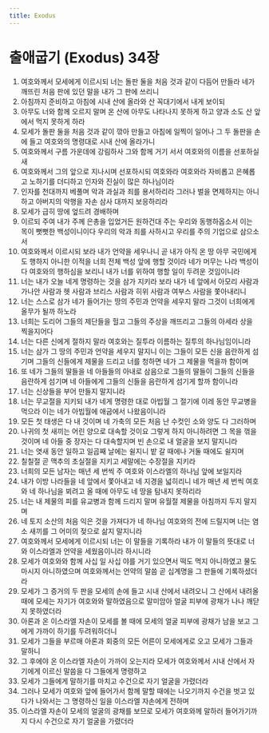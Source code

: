 ```yaml
---
title: Exodus
---
```


# 출애굽기 (Exodus) 34장
1. 여호와께서 모세에게 이르시되 너는 돌판 둘을 처음 것과 같이 다듬어 만들라 네가 깨뜨린 처음 판에 있던 말을 내가 그 판에 쓰리니
1. 아침까지 준비하고 아침에 시내 산에 올라와 산 꼭대기에서 내게 보이되
1. 아무도 너와 함께 오르지 말며 온 산에 아무도 나타나지 못하게 하고 양과 소도 산 앞에서 먹지 못하게 하라
1. 모세가 돌판 둘을 처음 것과 같이 깎아 만들고 아침에 일찍이 일어나 그 두 돌판을 손에 들고 여호와의 명령대로 시내 산에 올라가니
1. 여호와께서 구름 가운데에 강림하사 그와 함께 거기 서서 여호와의 이름을 선포하실새
1. 여호와께서 그의 앞으로 지나시며 선포하시되 여호와라 여호와라 자비롭고 은혜롭고 노하기를 더디하고 인자와 진실이 많은 하나님이라
1. 인자를 천대까지 베풀며 악과 과실과 죄를 용서하리라 그러나 벌을 면제하지는 아니하고 아버지의 악행을 자손 삼사 대까지 보응하리라
1. 모세가 급히 땅에 엎드려 경배하며
1. 이르되 주여 내가 주께 은총을 입었거든 원하건대 주는 우리와 동행하옵소서 이는 목이 뻣뻣한 백성이니이다 우리의 악과 죄를 사하시고 우리를 주의 기업으로 삼으소서
1. 여호와께서 이르시되 보라 내가 언약을 세우나니 곧 내가 아직 온 땅 아무 국민에게도 행하지 아니한 이적을 너희 전체 백성 앞에 행할 것이라 네가 머무는 나라 백성이 다 여호와의 행하심을 보리니 내가 너를 위하여 행할 일이 두려운 것임이니라
1. 너는 내가 오늘 네게 명령하는 것을 삼가 지키라 보라 내가 네 앞에서 아모리 사람과 가나안 사람과 헷 사람과 브리스 사람과 히위 사람과 여부스 사람을 쫓아내리니
1. 너는 스스로 삼가 네가 들어가는 땅의 주민과 언약을 세우지 말라 그것이 너희에게 올무가 될까 하노라
1. 너희는 도리어 그들의 제단들을 헐고 그들의 주상을 깨뜨리고 그들의 아세라 상을 찍을지어다
1. 너는 다른 신에게 절하지 말라 여호와는 질투라 이름하는 질투의 하나님임이니라
1. 너는 삼가 그 땅의 주민과 언약을 세우지 말지니 이는 그들이 모든 신을 음란하게 섬기며 그들의 신들에게 제물을 드리고 너를 청하면 네가 그 제물을 먹을까 함이며
1. 또 네가 그들의 딸들을 네 아들들의 아내로 삼음으로 그들의 딸들이 그들의 신들을 음란하게 섬기며 네 아들에게 그들의 신들을 음란하게 섬기게 할까 함이니라
1. 너는 신상들을 부어 만들지 말지니라
1. 너는 무교절을 지키되 내가 네게 명령한 대로 아빕월 그 절기에 이레 동안 무교병을 먹으라 이는 네가 아빕월에 애굽에서 나왔음이니라
1. 모든 첫 태생은 다 내 것이며 네 가축의 모든 처음 난 수컷인 소와 양도 다 그러하며
1. 나귀의 첫 새끼는 어린 양으로 대속할 것이요 그렇게 하지 아니하려면 그 목을 꺾을 것이며 네 아들 중 장자는 다 대속할지며 빈 손으로 내 얼굴을 보지 말지니라
1. 너는 엿새 동안 일하고 일곱째 날에는 쉴지니 밭 갈 때에나 거둘 때에도 쉴지며
1. 칠칠절 곧 맥추의 초실절을 지키고 세말에는 수장절을 지키라
1. 너희의 모든 남자는 매년 세 번씩 주 여호와 이스라엘의 하나님 앞에 보일지라
1. 내가 이방 나라들을 네 앞에서 쫓아내고 네 지경을 넓히리니 네가 매년 세 번씩 여호와 네 하나님을 뵈려고 올 때에 아무도 네 땅을 탐내지 못하리라
1. 너는 내 제물의 피를 유교병과 함께 드리지 말며 유월절 제물을 아침까지 두지 말지며
1. 네 토지 소산의 처음 익은 것을 가져다가 네 하나님 여호와의 전에 드릴지며 너는 염소 새끼를 그 어미의 젖으로 삶지 말지니라
1. 여호와께서 모세에게 이르시되 너는 이 말들을 기록하라 내가 이 말들의 뜻대로 너와 이스라엘과 언약을 세웠음이니라 하시니라
1. 모세가 여호와와 함께 사십 일 사십 야를 거기 있으면서 떡도 먹지 아니하였고 물도 마시지 아니하였으며 여호와께서는 언약의 말씀 곧 십계명을 그 판들에 기록하셨더라
1. 모세가 그 증거의 두 판을 모세의 손에 들고 시내 산에서 내려오니 그 산에서 내려올 때에 모세는 자기가 여호와와 말하였음으로 말미암아 얼굴 피부에 광채가 나나 깨닫지 못하였더라
1. 아론과 온 이스라엘 자손이 모세를 볼 때에 모세의 얼굴 피부에 광채가 남을 보고 그에게 가까이 하기를 두려워하더니
1. 모세가 그들을 부르매 아론과 회중의 모든 어른이 모세에게로 오고 모세가 그들과 말하니
1. 그 후에야 온 이스라엘 자손이 가까이 오는지라 모세가 여호와께서 시내 산에서 자기에게 이르신 말씀을 다 그들에게 명령하고
1. 모세가 그들에게 말하기를 마치고 수건으로 자기 얼굴을 가렸더라
1. 그러나 모세가 여호와 앞에 들어가서 함께 말할 때에는 나오기까지 수건을 벗고 있다가 나와서는 그 명령하신 일을 이스라엘 자손에게 전하며
1. 이스라엘 자손이 모세의 얼굴의 광채를 보므로 모세가 여호와께 말하러 들어가기까지 다시 수건으로 자기 얼굴을 가렸더라